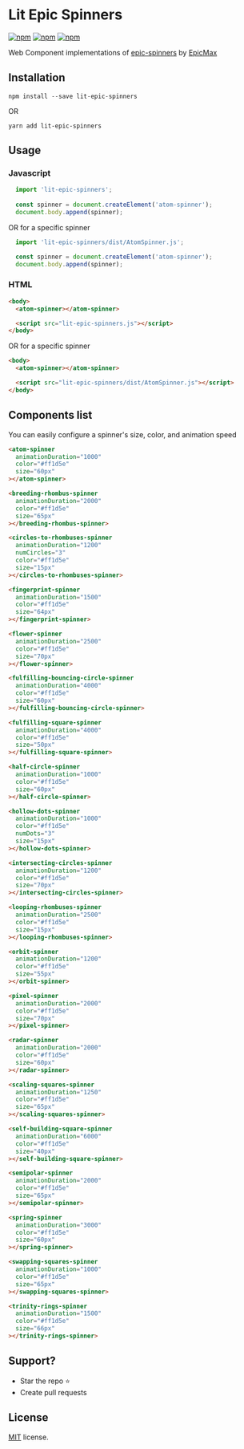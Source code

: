 # Lit Epic Spinners
[![npm](https://img.shields.io/npm/dm/lit-epic-spinners.svg)]() [![npm](https://img.shields.io/npm/l/lit-epic-spinners.svg)]() [![npm](https://img.shields.io/npm/v/lit-epic-spinners.svg)]()

Web Component implementations of [epic-spinners](https://github.com/epicmaxco/epic-spinners) by [EpicMax](http://epic-spinners.epicmax.co/)

## Installation

`npm install --save lit-epic-spinners`

OR

`yarn add lit-epic-spinners`

## Usage

### Javascript

```js  
  import 'lit-epic-spinners';
  
  const spinner = document.createElement('atom-spinner');
  document.body.append(spinner);
```

OR for a specific spinner

```js
  import 'lit-epic-spinners/dist/AtomSpinner.js';

  const spinner = document.createElement('atom-spinner');
  document.body.append(spinner);
```

### HTML

```html
<body>
  <atom-spinner></atom-spinner>

  <script src="lit-epic-spinners.js"></script>
</body>
```

OR for a specific spinner

```html
<body>
  <atom-spinner></atom-spinner>

  <script src="lit-epic-spinners/dist/AtomSpinner.js"></script>
</body>
```

## Components list
You can easily configure a spinner's size, color, and animation speed

```html
<atom-spinner
  animationDuration="1000"
  color="#ff1d5e"
  size="60px"
></atom-spinner>

<breeding-rhombus-spinner
  animationDuration="2000"
  color="#ff1d5e"
  size="65px"
></breeding-rhombus-spinner>

<circles-to-rhombuses-spinner
  animationDuration="1200"
  numCircles="3"
  color="#ff1d5e"
  size="15px"
></circles-to-rhombuses-spinner>

<fingerprint-spinner
  animationDuration="1500"
  color="#ff1d5e"
  size="64px"
></fingerprint-spinner>

<flower-spinner
  animationDuration="2500"
  color="#ff1d5e"
  size="70px"
></flower-spinner>

<fulfilling-bouncing-circle-spinner
  animationDuration="4000"
  color="#ff1d5e"
  size="60px"
></fulfilling-bouncing-circle-spinner>

<fulfilling-square-spinner
  animationDuration="4000"
  color="#ff1d5e"
  size="50px"
></fulfilling-square-spinner>

<half-circle-spinner
  animationDuration="1000"
  color="#ff1d5e"
  size="60px"
></half-circle-spinner>

<hollow-dots-spinner
  animationDuration="1000"
  color="#ff1d5e"
  numDots="3"
  size="15px"
></hollow-dots-spinner>

<intersecting-circles-spinner
  animationDuration="1200"
  color="#ff1d5e"
  size="70px"
></intersecting-circles-spinner>

<looping-rhombuses-spinner
  animationDuration="2500"
  color="#ff1d5e"
  size="15px"
></looping-rhombuses-spinner>

<orbit-spinner
  animationDuration="1200"
  color="#ff1d5e"
  size="55px"
></orbit-spinner>

<pixel-spinner
  animationDuration="2000"
  color="#ff1d5e"
  size="70px"
></pixel-spinner>

<radar-spinner
  animationDuration="2000"
  color="#ff1d5e"
  size="60px"
></radar-spinner>

<scaling-squares-spinner
  animationDuration="1250"
  color="#ff1d5e"
  size="65px"
></scaling-squares-spinner>

<self-building-square-spinner
  animationDuration="6000"
  color="#ff1d5e"
  size="40px"
></self-building-square-spinner>

<semipolar-spinner
  animationDuration="2000"
  color="#ff1d5e"
  size="65px"
></semipolar-spinner>

<spring-spinner
  animationDuration="3000"
  color="#ff1d5e"
  size="60px"
></spring-spinner>

<swapping-squares-spinner
  animationDuration="1000"
  color="#ff1d5e"
  size="65px"
></swapping-squares-spinner>

<trinity-rings-spinner
  animationDuration="1500"
  color="#ff1d5e"
  size="66px"
></trinity-rings-spinner>
```

## Support?
- Star the repo :star:
- Create pull requests 

## License
[MIT](https://github.com/craigjennings11/lit-epic-spinners/blob/master/LICENSE) license.
